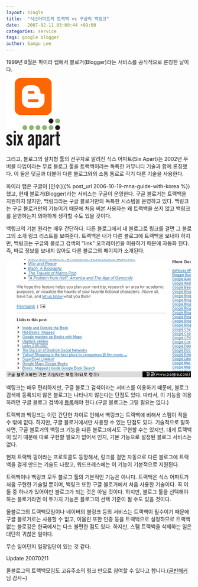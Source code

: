 ```yaml
---
layout: single
title:  "식스어파트의 트랙백 vs 구글의 백링크"
date:   2007-02-11 03:09:44 +09:00
categories: service
tags: google blogger
author: Samgu Lee
---
```

1999년 8월은 파이라 랩에서 블로거(Blogger)라는 서비스를 공식적으로 론칭한 날이다.

![구글 블로거와 식스어파트의 로고](/assets/blogger-and-six-apart-logo.gif)

그리고, 블로그의 설치형 툴의 선구자로 알려진 식스 어파트(Six Apart)는 2002년 무버블 타입이라는 무료 블로그 툴을 트랙백이라는 독특한 커뮤니티 기술과 함께 론칭했다. 이 둘은 덧글과 더불어 다른 블로그와의 소통 통로로 각기 다른 기술을 사용한다.

파이라 랩은 구글이 [인수]({% post_url 2006-10-19-mna-guide-with-korea %})했고, 현재 블로거(Blogger)라는 서비스는 구글이 운영한다. 구글 블로거는 트랙백을 지원하지 않지만, 백링크라는 구글 블로거만의 독특한 시스템을 운영하고 있다. 백링크는 구글 블로거만의 기능이기 때문에 처음 써본 사용자는 왜 트랙백을 쓰지 않고 백링크를 운영하는지 의아하게 생각할 수도 있을 것이다.

백링크의 기본 원리는 매우 간단하다. 다른 블로그에서 내 블로그로 링크를 걸면 그 블로그의 소개 링크 리스트를 보여준다. 트랙백은 내가 다른 블로그에 트랙백을 보내야 하지만, 백링크는 구글의 블로그 검색의 "link" 오퍼레이션을 이용하기 때문에 자동화 된다. 즉, 따로 정보를 보내지 않아도 다른 블로그의 페이지가 소개된다.

![구글 백링크, 트랙백은 지원하지 않는다](/assets/backlink-in-google-blogger.jpg)

백링크는 매우 편리하지만, 구글 블로그 검색이라는 서비스를 이용하기 때문에, 블로그 검색에 등록되지 않은 블로그는 나타나지 않는다는 단점도 있다. 따라서, 이 기능을 이용하려면 구글 블로그 검색에 [등록](http://blogsearch.google.com/ping)해야 한다.(구글 블로그는 그럴 필요는 없다.)

트랙백과 백링크는 이런 간단한 차이로 인해서 백링크는 트랙백에 비해서 스팸이 적을 수 밖에 없다. 하지만, 구글 블로거에서만 사용할 수 있는 단점도 있다. 기술적으로 말하자면, 구글 블로거의 백링크 기능을 다른 블로그에서도 구현할 수는 있지만, 대게 트랙백이 있기 때문에 따로 구현할 필요가 없어서 인지, 기본 기능으로 설정된 블로그 서비스는 없다.

현재 트랙백 핑이라는 프로토콜도 등장해서, 링크를 걸면 자동으로 다른 블로그에 트랙백을 걸게 만드는 기술도 나왔고, 워드프레스에는 이 기능이 기본적으로 지원된다.

트랙백이나 백링크 모두 블로그 툴의 기본적인 기능은 아니다. 트랙백은 식스 어파트가 처음 구현한 기술일 뿐이며, 백링크 또한 구글 블로거에서 처음 사용한 기술이다. 꼭 이 둘 중 하나가 있어야만 블로그가 되는 것은 아닐 것이다. 하지만, 블로그 툴을 선택해야 하는 블로거라면 이 두가지 기능은 블로그의 선택 기준이 될 수도 있을 것이다.

올블로그의 트랙백모임이나 네이버의 블링크 등의 서비스는 트랙백이 필수이기 때문에 구글 블로거로는 사용할 수 없고, 이올린 또한 인증 등을 트랙백으로 설정하므로 트랙백 없는 블로깅은 한국에서는 다소 불편한 점도 있다. 하지만, 스팸 트랙백을 삭제하는 일은 대단히 귀찮은 일이다.

무슨 일이던지 일장일단이 있는 것 같다.

Update 20070211

올블로그의 트랙백모임도 고유주소의 링크 만으로 참여할 수 있다고 합니다.([골빈해커](http://golbin.net/)님 감사~)
